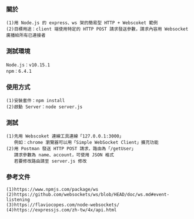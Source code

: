 ### 關於 ###
    (1)用 Node.js 的 express、ws 架的簡易型 HTTP + Webscoket 範例
    (2)目標用途：client 端使用特定的 HTTP POST 請求發送參數，請求內容用 Websocket 廣播給所有已連接者

### 測試環境 ###
    Node.js：v10.15.1
    npm：6.4.1

### 使用方式 ###
    (1)安裝套件：npm install
    (2)啟動 Server：node server.js

### 測試 ###
    (1)先用 Webscoket 連線工具連線「127.0.0.1:3000」
       例如：chrome 瀏覽器可以用「Simple WebSocket Client」擴充功能
    (2)用 Postman 發送 HTTP POST 請求，路由為「/getUser」
       請求參數為 name、account，可使用 JSON 格式
       若要修改路由請至 server.js 修改

### 參考文件 ###
    (1)https://www.npmjs.com/package/ws
    (2)https://github.com/websockets/ws/blob/HEAD/doc/ws.md#event-listening
    (3)https://flaviocopes.com/node-websockets/
    (4)https://expressjs.com/zh-tw/4x/api.html